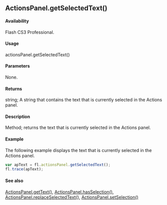 ## ActionsPanel.getSelectedText()

#### Availability

Flash CS3 Professional.

#### Usage

actionsPanel.getSelectedText()

#### Parameters

None.

#### Returns

string; A string that contains the text that is currently selected in the Actions panel.

#### Description

Method; returns the text that is currently selected in the Actions panel.

#### Example

The following example displays the text that is currently selected in the Actions panel.

```javascript
var apText = fl.actionsPanel.getSelectedText();
fl.trace(apText);
```

#### See also

[ActionsPanel.getText()](../ActionsPanel_object/ActionsPanel3.md), [ActionsPanel.hasSelection()](../ActionsPanel_object/ActionsPanel4.md), [ActionsPanel.replaceSelectedText()](../ActionsPanel_object/ActionsPanel5.md), [ActionsPanel.setSelection()](../ActionsPanel_object/ActionsPanel7.md)

